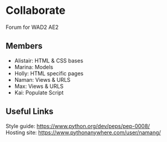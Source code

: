 # Collaborate
Forum for WAD2 AE2

## Members
- Alistair: HTML & CSS bases
- Marina: Models
- Holly: HTML specific pages
- Naman: Views & URLS
- Max: Views & URLS
- Kai: Populate Script

## Useful Links
Style guide: https://www.python.org/dev/peps/pep-0008/  
Hosting site: https://www.pythonanywhere.com/user/namang/
